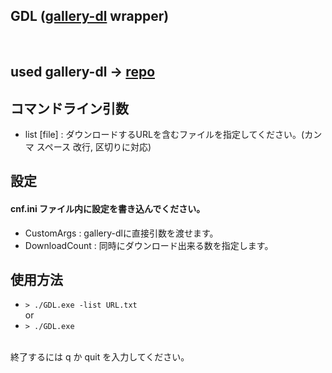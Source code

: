 ## GDL ([gallery-dl](https://github.com/mikf/gallery-dl) wrapper)
<br>

## used gallery-dl -> [repo](https://github.com/mikf/gallery-dl)

## コマンドライン引数
- list [file] : ダウンロードするURLを含むファイルを指定してください。(カンマ スペース 改行, 区切りに対応)

## 設定

#### cnf.ini ファイル内に設定を書き込んでください。

- CustomArgs : gallery-dlに直接引数を渡せます。
- DownloadCount : 同時にダウンロード出来る数を指定します。

## 使用方法
- ```> ./GDL.exe -list URL.txt```  
or  
- ```> ./GDL.exe```

<br>
終了するには q か quit を入力してください。
